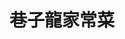 ---
title: "巷子龍家常菜"
description: "巷子龍家常菜"
layout: shop
keywords:
  - 美食競賽
  - 台灣美食
  - 美食精選
datePublished: "2025-06-30"
dateModified: "2025-07-04"
city: "台北市"
district: "大安區"
address: "台北市大安區四維路25號"
phone: "0223254566"
geo: "25.03547183867151, 121.54816477935941"
google_map: "https://maps.app.goo.gl/kBLim7TJ8VGPzLwg7"
footinder: "https://footinder.com.tw/%E5%8F%B0%E5%8C%97%E5%B8%82%E5%A4%A7%E5%AE%89%E5%8D%80/8585/"
official: "https://www.facebook.com/talkingheadrestaurant/"
award:
  - name: "500盤"
    year: "2024"
    entries:
      - dishes:
          - "蒼蠅頭"

---